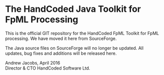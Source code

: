 # The HandCoded Java Toolkit for FpML Processing 

This is the official GIT repository for the HandCoded FpML Toolkit for FpML
processing. We have moved it here from SourceForge.

The Java source files on SourceForge will no longer be updated. All updates, bug
fixes and additions will be released here.

Andrew Jacobs, April 2016<br>
Director & CTO HandCoded Software Ltd.